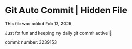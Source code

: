 # Git Auto Commit | Hidden File

This file was added Feb 12, 2025

Just for fun and keeping my daily git commit active 🤪

commit number: 3239153
